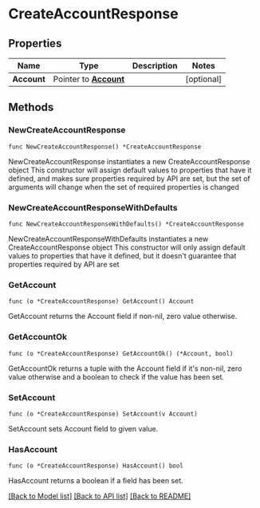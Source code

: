 # CreateAccountResponse

## Properties

Name | Type | Description | Notes
------------ | ------------- | ------------- | -------------
**Account** | Pointer to [**Account**](Account.md) |  | [optional] 

## Methods

### NewCreateAccountResponse

`func NewCreateAccountResponse() *CreateAccountResponse`

NewCreateAccountResponse instantiates a new CreateAccountResponse object
This constructor will assign default values to properties that have it defined,
and makes sure properties required by API are set, but the set of arguments
will change when the set of required properties is changed

### NewCreateAccountResponseWithDefaults

`func NewCreateAccountResponseWithDefaults() *CreateAccountResponse`

NewCreateAccountResponseWithDefaults instantiates a new CreateAccountResponse object
This constructor will only assign default values to properties that have it defined,
but it doesn't guarantee that properties required by API are set

### GetAccount

`func (o *CreateAccountResponse) GetAccount() Account`

GetAccount returns the Account field if non-nil, zero value otherwise.

### GetAccountOk

`func (o *CreateAccountResponse) GetAccountOk() (*Account, bool)`

GetAccountOk returns a tuple with the Account field if it's non-nil, zero value otherwise
and a boolean to check if the value has been set.

### SetAccount

`func (o *CreateAccountResponse) SetAccount(v Account)`

SetAccount sets Account field to given value.

### HasAccount

`func (o *CreateAccountResponse) HasAccount() bool`

HasAccount returns a boolean if a field has been set.


[[Back to Model list]](../README.md#documentation-for-models) [[Back to API list]](../README.md#documentation-for-api-endpoints) [[Back to README]](../README.md)


